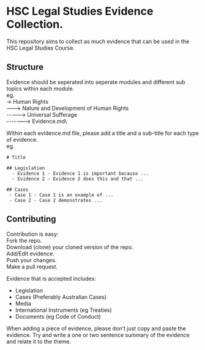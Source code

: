# HSC Legal Studies Evidence Collection.
This repository aims to collect as much evidence that can be used in the HSC Legal Studies Course.

## Structure
Evidence should be seperated into seperate modules and different sub topics within each module.\
eg.\
-> Human Rights\
---> Nature and Development of Human Rights\
-----> Universal Sufferage\
-------> Evidence.md\

Within each evidence.md file, please add a title and a sub-title for each type of evidence.\
eg.
```
# Title

## Legislation
  - Evidence 1 - Evidence 1 is important because ...
  - Evidence 2 - Evidence 2 does this and that ...
  
## Cases
 - Case 1 - Case 1 is an example of ...
 - Case 2 - Case 2 demonstrates ...
```

## Contributing
Contribution is easy:\
Fork the repo.\
Download (clone) your cloned version of the repo.\
Add/Edit evidence.\
Push your changes.\
Make a pull request.

Evidence that is accepted includes:
- Legislation
- Cases (Preferably Australian Cases)
- Media
- International Instruments (eg Treaties)
- Documents (eg Code of Conduct)

When adding a piece of evidence, please don't just copy and paste the evidence. Try and write a one or two sentence summary of the evidence and relate it to the theme.
